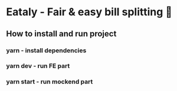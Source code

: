 # Eataly - Fair & easy bill splitting 🍷


## How to install and run project
### yarn - install dependencies
### yarn dev - run FE part
### yarn start - run mockend part
